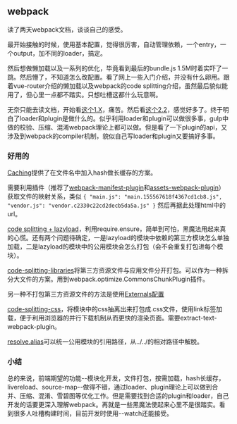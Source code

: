 ## webpack

读了两天webpack文档，谈谈自己的感受。

最开始接触的时候，使用基本配置，觉得很厉害，自动管理依赖，一个entry，一个output，加不同的loader，搞定。

然后想做懒加载以及一系列的优化，毕竟看到最后的bundle.js 1.5M时着实吓了一跳。然后懵了，不知道怎么改配置。看了网上一些入门介绍，并没有什么卵用。跟着vue-router介绍的懒加载以及webpack的code splitting介绍，虽然最后貌似能用了，但心里一点都不踏实。只想吐槽这都什么玩意啊。

无奈只能去读文档，开始看[这个1.X](https://webpack.github.io/docs/)，痛苦。然后看[这个2.2](https://webpack.js.org/)，感觉好多了。终于明白了loader和plugin是做什么的。似乎利用loader和plugin可以做很多事，gulp中做的校验、压缩、混淆webpack理论上都可以做。但是看了一下plugin的api，又涉及到webpack的compiler机制，貌似自己写loader和plugin又要搞好多事。


### 好用的

[Caching](https://webpack.js.org/guides/caching/)提供了在文件名中加入hash做长缓存的方案。

需要利用插件（推荐了[webpack-manifest-plugin](https://www.npmjs.com/package/webpack-manifest-plugin)和[assets-webpack-plugin](https://www.npmjs.com/package/assets-webpack-plugin)）获取文件的映射关系，类似
`
{
  "main.js": "main.155567618f4367cd1cb8.js",
  "vendor.js": "vendor.c2330c22cd2decb5da5a.js"
}
`
然后再据此处理html中的url。


[code splitting + lazyload](https://webpack.js.org/guides/code-splitting-require/)，利用require.ensure，简单到可怕，黑魔法用起来真的心慌。还有两个问题待确定，一是lazyload的模块中依赖的第三方模块怎么单独加载，二是lazyload的模块中的公用模块会怎么打包（会不会重复打包进每个模块）。


[code-splitting-libraries](https://webpack.js.org/guides/code-splitting-libraries/)将第三方资源文件与应用文件分开打包。可以作为一种拆分大文件的方案。用到webpack.optimize.CommonsChunkPlugin插件。

另一种不打包第三方资源文件的方法是使用[Externals配置](https://webpack.js.org/configuration/externals/)


[code-splitting-css](https://webpack.js.org/guides/code-splitting-css/)，将模块中的css抽离出来打包成.css文件，使用link标签加载，便于利用浏览器的并行下载机制从而更快的渲染页面。需要extract-text-webpack-plugin。


[resolve.alias](https://webpack.js.org/configuration/resolve/)可以统一公用模块的引用路径，从../../的相对路径中解脱。


### 小结

总的来说，前端期望的功能--模块化开发，文件打包，按需加载，hash长缓存，livereload、source-map--做得不错，通过loader、plugin理论上可以做到合并、压缩、混淆、雪碧图等优化工作。但是需要找到合适的plugin和loader，自己开发的话要更深入理解webpack。再就是一些黑魔法使起来心里不是很踏实。看到很多人吐槽构建时间，目前开发时使用--watch还能接受。